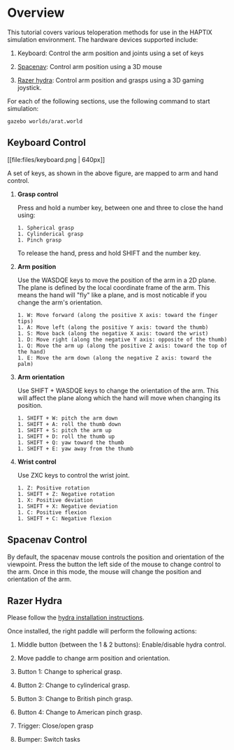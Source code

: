 # Overview

This tutorial covers various teloperation methods for use in the HAPTIX simulation environment. The hardware devices supported include:

1. Keyboard: Control the arm position and joints using a set of keys

1. [Spacenav](http://www.amazon.com/s/ref=nb_sb_noss_1?url=search-alias%3Dmi&field-keywords=space+navigator&rh=n%3A11091801%2Ck%3Aspace+navigator): Control arm position using a 3D mouse

1. [Razer hydra](http://www.ebay.com/sch/i.html?_from=R40&_trksid=p2050601.m570.l1313.TR3.TRC1.A0.H0.Xrazer+hydra&_nkw=razer+hydra&_sacat=0): Control arm position and grasps using a 3D gaming joystick.


For each of the following sections, use the following command to start simulation:

~~~
gazebo worlds/arat.world
~~~

## Keyboard Control

[[file:files/keyboard.png | 640px]]

A set of keys, as shown in the above figure, are mapped to arm and hand control.


1. **Grasp control**

    Press and hold a number key, between one and three to close the hand using:

       1. Spherical grasp
       1. Cylinderical grasp
       1. Pinch grasp

    To release the hand, press and hold SHIFT and the number key. 

1. **Arm position**

    Use the WASDQE keys to move the position of the arm in a 2D plane. The plane is defined by the local coordinate frame of the arm. This means the hand will "fly" like a plane, and is most noticable if you change the arm's orientation. 

       1. W: Move forward (along the positive X axis: toward the finger tips)
       1. A: Move left (along the positive Y axis: toward the thumb)
       1. S: Move back (along the negative X axis: toward the wrist)
       1. D: Move right (along the negative Y axis: opposite of the thumb)
       1. Q: Move the arm up (along the positive Z axis: toward the top of the hand)
       1. E: Move the arm down (along the negative Z axis: toward the palm)


1. **Arm orientation**

    Use SHIFT + WASDQE keys to change the orientation of the arm. This will affect the plane along which the hand will move when changing its position.

       1. SHIFT + W: pitch the arm down 
       1. SHIFT + A: roll the thumb down 
       1. SHIFT + S: pitch the arm up
       1. SHIFT + D: roll the thumb up
       1. SHIFT + Q: yaw toward the thumb
       1. SHIFT + E: yaw away from the thumb

3. **Wrist control**

    Use ZXC keys to control the wrist joint.

       1. Z: Positive rotation
       1. SHIFT + Z: Negative rotation
       1. X: Positive deviation
       1. SHIFT + X: Negative deviation
       1. C: Positive flexion
       1. SHIFT + C: Negative flexion

## Spacenav Control

By default, the spacenav mouse controls the position and
orientation of the viewpoint. Press the button the left side of the mouse
to change control to the arm. Once in this mode, the mouse will change the
position and orientation of the arm. 

## Razer Hydra

Please follow the [hydra installation instructions](http://gazebosim.org/tutorials?tut=hydra&cat=user_input).

Once installed, the right paddle will perform the following actions:

1. Middle button (between the 1 & 2 buttons): Enable/disable hydra control.

1. Move paddle to change arm position and orientation.

1. Button 1: Change to spherical grasp.

1. Button 2: Change to cylinderical grasp.

1. Button 3: Change to British pinch grasp.

1. Button 4: Change to American pinch grasp.

1. Trigger: Close/open grasp

1. Bumper: Switch tasks
